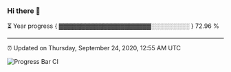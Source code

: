 ### Hi there 👋

⏳ Year progress { ▓▓▓▓▓▓▓▓▓▓▓▓▓▓▓▓▓▓▓▓▓░░░░░░░░░ } 72.96 %

---

⏰ Updated on Thursday, September 24, 2020, 12:55 AM UTC

![Progress Bar CI](https://github.com/arthurbuhl/arthurbuhl/workflows/Progress%20Bar%20CI/badge.svg)
